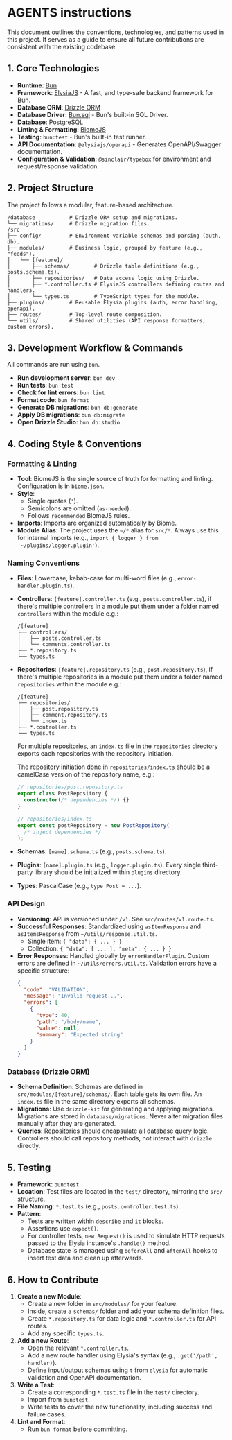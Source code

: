# AGENTS instructions

This document outlines the conventions, technologies, and patterns used in this project. It serves as a guide to ensure all future contributions are consistent with the existing codebase.

## 1. Core Technologies

- **Runtime**: [Bun](https://bun.sh)
- **Framework**: [ElysiaJS](https://elysiajs.com) - A fast, and type-safe backend framework for Bun.
- **Database ORM**: [Drizzle ORM](https://orm.drizzle.team)
- **Database Driver**: [Bun.sql](https://bun.com/docs/api/sql) - Bun's built-in SQL Driver.
- **Database**: PostgreSQL
- **Linting & Formatting**: [BiomeJS](https://biomejs.dev)
- **Testing**: `bun:test` - Bun's built-in test runner.
- **API Documentation**: `@elysiajs/openapi` - Generates OpenAPI/Swagger documentation.
- **Configuration & Validation**: `@sinclair/typebox` for environment and request/response validation.

## 2. Project Structure

The project follows a modular, feature-based architecture.

```
/database           # Drizzle ORM setup and migrations.
└── migrations/     # Drizzle migration files.
/src
├── config/         # Environment variable schemas and parsing (auth, db).
├── modules/        # Business logic, grouped by feature (e.g., "feeds").
│   └── [feature]/
│       ├── schemas/        # Drizzle table definitions (e.g., posts.schema.ts).
│       ├── repositories/   # Data access logic using Drizzle.
│       ├── *.controller.ts # ElysiaJS controllers defining routes and handlers.
│       └── types.ts        # TypeScript types for the module.
├── plugins/        # Reusable Elysia plugins (auth, error handling, openapi).
├── routes/         # Top-level route composition.
└── utils/          # Shared utilities (API response formatters, custom errors).
```

## 3. Development Workflow & Commands

All commands are run using `bun`.

- **Run development server**: `bun dev`
- **Run tests**: `bun test`
- **Check for lint errors**: `bun lint`
- **Format code**: `bun format`
- **Generate DB migrations**: `bun db:generate`
- **Apply DB migrations**: `bun db:migrate`
- **Open Drizzle Studio**: `bun db:studio`

## 4. Coding Style & Conventions

### Formatting & Linting

- **Tool**: BiomeJS is the single source of truth for formatting and linting. Configuration is in `biome.json`.
- **Style**:
  - Single quotes (`'`).
  - Semicolons are omitted (`as-needed`).
  - Follows `recommended` BiomeJS rules.
- **Imports**: Imports are organized automatically by Biome.
- **Module Alias**: The project uses the `~/*` alias for `src/*`. Always use this for internal imports (e.g., `import { logger } from '~/plugins/logger.plugin'`).

### Naming Conventions

- **Files**: Lowercase, kebab-case for multi-word files (e.g., `error-handler.plugin.ts`).
- **Controllers**: `[feature].controller.ts` (e.g., `posts.controller.ts`), if there's multiple controllers in a module put them under a folder named `controllers` within the module e.g.:
  ```
  /[feature]
  ├── controllers/
  │   ├── posts.controller.ts
  │   └── comments.controller.ts
  ├── *.repository.ts
  └── types.ts
  ```
- **Repositories**: `[feature].repository.ts` (e.g., `post.repository.ts`), if there's multiple repositories in a module put them under a folder named `repositories` within the module e.g.:
  ```
  /[feature]
  ├── repositories/
  │   ├── post.repository.ts
  │   ├── comment.repository.ts
  │   └── index.ts
  ├── *.controller.ts
  └── types.ts
  ```
  For multiple repositories, an `index.ts` file in the `repositories` directory exports each repositories with the repository initiation.

  The repository initiation done in `repositories/index.ts` should be a camelCase version of the repository name, e.g.:
  ```ts
  // repositories/post.repository.ts
  export class PostRepository {
    constructor(/* dependencies */) {}
  }

  // repositories/index.ts
  export const postRepository = new PostRepository(
    /* inject dependencies */
  );
  ```
- **Schemas**: `[name].schema.ts` (e.g., `posts.schema.ts`).
- **Plugins**: `[name].plugin.ts` (e.g., `logger.plugin.ts`). Every single third-party library should be initialized within `plugins` directory.
- **Types**: PascalCase (e.g., `type Post = ...`).

### API Design

- **Versioning**: API is versioned under `/v1`. See `src/routes/v1.route.ts`.
- **Successful Responses**: Standardized using `asItemResponse` and `asItemsResponse` from `~/utils/response.util.ts`.
  - Single item: `{ "data": { ... } }`
  - Collection: `{ "data": [ ... ], "meta": { ... } }`
- **Error Responses**: Handled globally by `errorHandlerPlugin`. Custom errors are defined in `~/utils/errors.util.ts`. Validation errors have a specific structure:
  ```json
  {
    "code": "VALIDATION",
    "message": "Invalid request...",
    "errors": [
      {
        "type": 40,
        "path": "/body/name",
        "value": null,
        "summary": "Expected string"
      }
    ]
  }
  ```

### Database (Drizzle ORM)

- **Schema Definition**: Schemas are defined in `src/modules/[feature]/schemas/`. Each table gets its own file. An `index.ts` file in the same directory exports all schemas.
- **Migrations**: Use `drizzle-kit` for generating and applying migrations. Migrations are stored in `database/migrations`. Never alter migration files manually after they are generated.
- **Queries**: Repositories should encapsulate all database query logic. Controllers should call repository methods, not interact with `drizzle` directly.

## 5. Testing

- **Framework**: `bun:test`.
- **Location**: Test files are located in the `test/` directory, mirroring the `src/` structure.
- **File Naming**: `*.test.ts` (e.g., `posts.controller.test.ts`).
- **Pattern**:
  - Tests are written within `describe` and `it` blocks.
  - Assertions use `expect()`.
  - For controller tests, `new Request()` is used to simulate HTTP requests passed to the Elysia instance's `.handle()` method.
  - Database state is managed using `beforeAll` and `afterAll` hooks to insert test data and clean up afterwards.

## 6. How to Contribute

1.  **Create a new Module**:
    - Create a new folder in `src/modules/` for your feature.
    - Inside, create a `schemas/` folder and add your schema definition files.
    - Create `*.repository.ts` for data logic and `*.controller.ts` for API routes.
    - Add any specific `types.ts`.
2.  **Add a new Route**:
    - Open the relevant `*.controller.ts`.
    - Add a new route handler using Elysia's syntax (e.g., `.get('/path', handler)`).
    - Define input/output schemas using `t` from `elysia` for automatic validation and OpenAPI documentation.
3.  **Write a Test**:
    - Create a corresponding `*.test.ts` file in the `test/` directory.
    - Import from `bun:test`.
    - Write tests to cover the new functionality, including success and failure cases.
4.  **Lint and Format**:
    - Run `bun format` before committing.
